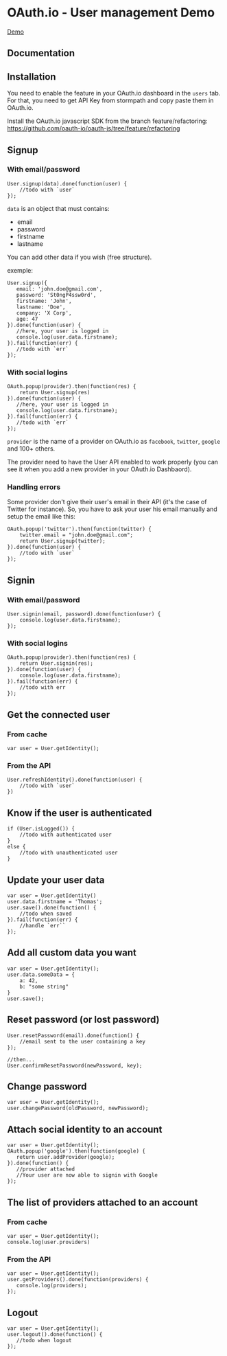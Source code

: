 OAuth.io - User management Demo
===============================

[Demo](http://thyb.github.io/usermanagement-test)

Documentation
-------------

Installation
------------

You need to enable the feature in your OAuth.io dashboard in the `users` tab. For that, you need to get API Key from stormpath and copy paste them in OAuth.io.

Install the OAuth.io javascript SDK from the branch feature/refactoring: https://github.com/oauth-io/oauth-js/tree/feature/refactoring

Signup
------

### With email/password

```
User.signup(data).done(function(user) {
    //todo with `user`
});
```

`data` is an object that must contains:

* email
* password
* firstname
* lastname

You can add other data if you wish (free structure).

exemple:

```
User.signup({
   email: 'john.doe@gmail.com',
   password: 'St0ngP4ssw0rd',
   firstname: 'John',
   lastname: 'Doe',
   company: 'X Corp',
   age: 47
}).done(function(user) {
   //here, your user is logged in
   console.log(user.data.firstname);
}).fail(function(err) {
   //todo with `err`
});
```

### With social logins

```
OAuth.popup(provider).then(function(res) {
    return User.signup(res)
}).done(function(user) {
   //here, your user is logged in
   console.log(user.data.firstname);
}).fail(function(err) {
   //todo with `err`
});
```

`provider` is the name of a provider on OAuth.io as `facebook`, `twitter`, `google` and 100+ others.

The provider need to have the User API enabled to work properly (you can see it when you add a new provider in your OAuth.io Dashbaord).

### Handling errors

Some provider don't give their user's email in their API (it's the case of Twitter for instance). So, you have to ask your user his email manually and setup the email like this:

```
OAuth.popup('twitter').then(function(twitter) {
    twitter.email = "john.doe@gmail.com";
    return User.signup(twitter);
}).done(function(user) {
    //todo with `user`
});
```

Signin
------

### With email/password

```
User.signin(email, password).done(function(user) {
    console.log(user.data.firstname);
});
```

### With social logins

```
OAuth.popup(provider).then(function(res) {
    return User.signin(res);
}).done(function(user) {
    console.log(user.data.firstname);
}).fail(function(err) {
    //todo with err
});
```

Get the connected user
----------------------

### From cache

```
var user = User.getIdentity();
```

### From the API

```
User.refreshIdentity().done(function(user) {
    //todo with `user`
})
```

Know if the user is authenticated
---------------------------------

```
if (User.isLogged()) {
    //todo with authenticated user
}
else {
    //todo with unauthenticated user
}
```

Update your user data
---------------------

```
var user = User.getIdentity()
user.data.firstname = 'Thomas';
user.save().done(function() {
    //todo when saved
}).fail(function(err) {
    //handle `err``
});
```

Add all custom data you want
----------------------------

```
var user = User.getIdentity();
user.data.someData = {
    a: 42,
    b: "some string"
}
user.save();
```

Reset password (or lost password)
---------------------------------

```
User.resetPassword(email).done(function() {
    //email sent to the user containing a key
});

//then...
User.confirmResetPassword(newPassword, key);
```


Change password
---------------

```
var user = User.getIdentity();
user.changePassword(oldPassword, newPassword);
```

Attach social identity to an account
------------------------------------

```
var user = User.getIdentity();
OAuth.popup('google').then(function(google) {
   return user.addProvider(google);
}).done(function() {
   //provider attached
   //Your user are now able to signin with Google
});
```

The list of providers attached to an account
----------------------------------------------

### From cache

```
var user = User.getIdentity();
console.log(user.providers)
```

### From the API

```
var user = User.getIdentity();
user.getProviders().done(function(providers) {
   console.log(providers);
});
```

Logout
------

```
var user = User.getIdentity();
user.logout().done(function() {
   //todo when logout
});
```
